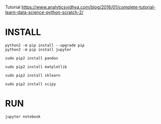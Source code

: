 Tutorial https://www.analyticsvidhya.com/blog/2016/01/complete-tutorial-learn-data-science-python-scratch-2/

# INSTALL

```
python2 -m pip install --upgrade pip
python2 -m pip install jupyter

sudo pip2 install pandas

sudo pip2 install matplotlib

sudo pip2 install sklearn

sudo pip2 install scipy

```

# RUN

```
jupyter notebook
```
